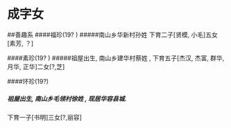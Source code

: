 # 成字女

##善趣系
####福珍<a name="福珍"></a>(19? )
#####南山乡华新村孙姓
下育二子[贤模, 小毛]五女[素芳, ？]


####素珍<a name="素珍"></a>(19? )
#####祖屋出生, 南山乡建华村蔡姓 , 
下育五子[杰汉, 杰富, 群华, 月华, 正华]二女[?,芝]


####环珍<a name="环珍"></a>(19?)
##### 祖屋出生, 南山乡毛领村徐姓 , 现居华容县城.
下育一子[书明]三女[?,丽容]